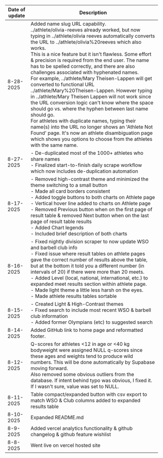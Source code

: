 | Date of update | Description |
| -------------- | ----------- |
| 8-28-2025      | Added name slug URL capability. <br> ../athlete/olivia-reeves already worked, but now typing in ../athlete/olivia reeves automatically converts the URL to ../athlete/olivia%20reeves which also works. <br> This is a nice feature but it isn't flawless. Some effort & precision is required from the end user. The name has to be spelled correctly, and there are also challenges associated with hyphenated names. <br> For example, ../athlete/Mary Theisen-Lappen will get converted to functional URL ../athlete/Mary%20Theisen-Lappen. However typing in ../athlete/Mary Theisen Lappen will not work since the URL conversion logic can't know where the space should go vs. where the hyphen between last name should go. <br> For athletes with duplicate names, typing their name(s) into the URL no longer shows an 'Athlete Not Found' page. It's now an athlete disambiguation page which shows you options to choose from the athletes with the same name. |
| 8-27-2025      | - De-duplicated most of the 1000+ athletes who share names <br> - Finalized start-to-finish daily scrape workflow which now includes de-duplication automation |
| 8-17-2025      | - Removed high-contrast theme and minimized the theme switching to a small button <br> - Made all card borders consistent <br> - Added toggle buttons to both charts on Athlete page <br> - Vertical hover line added to charts on Athlete page <br> - Removed Previous button when on the first page of result table & removed Next button when on the last page of result table results <br> - Added Chart legends <br> - Included brief description of both charts|
| 8-16-2025      | - Fixed nightly division scraper to now update WSO and barbell club info <br> - Fixed issue where result tables on athlete pages gave the correct number of results above the table, but at the bottom it told you a different number (in intervals of 20) if there were more than 20 meets. <br> - Added Level (local, national, international, etc.) to expanded meet results section within athlete page. <br> - Made light theme a little less harsh on the eyes. <br> - Made athlete results tables sortable |
| 8-15-2025      | - Created Light & High-Contrast themes <br> - Fixed search to include most recent WSO & barbell club information <br> - Added former Olympians (etc) to suggested search |
| 8-14-2025      | Added GitHub link to home page and reformatted footer. |
| 8-12-2025      | Q-scores for athletes <12 in age or <40 kg bodyweight were assigned NULL q-scores since these ages and weights tend to produce wild numbers. This will be done automatically by Supabase moving forward. <br> Also removed some obvious outliers from the database. If intent behind typo was obvious, I fixed it. If I wasn't sure, value was set to NULL. |
| 8-11-2025      | Table compact/expanded button with csv export to match WSO & Club columns added to expanded results table |
| 8-10-2025      | Expanded README.md |
| 8-9-2025       | Added vercel analytics functionality & github changelog & github feature wishlist |
| 8-8-2025       | Went live on vercel hosted site   |
